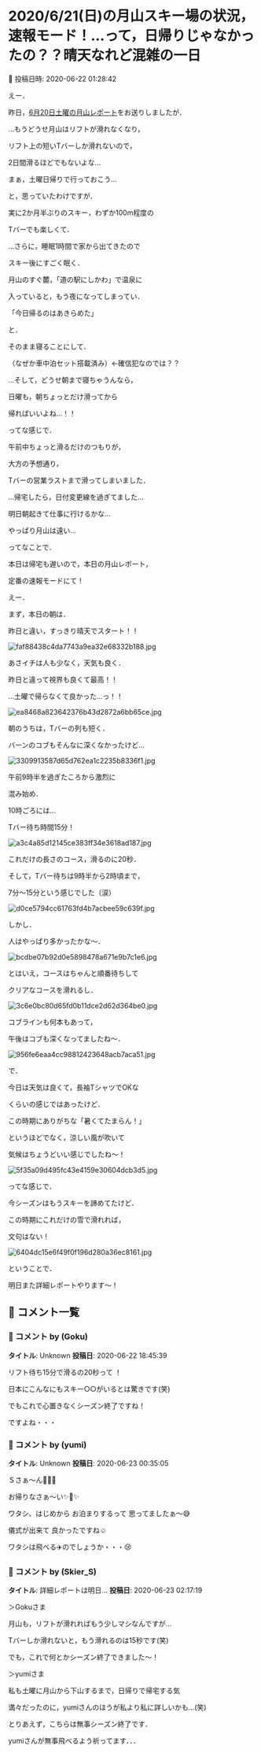 # 2020/6/21(日)の月山スキー場の状況，速報モード！…って，日帰りじゃなかったの？？晴天なれど混雑の一日

📅 投稿日時: 2020-06-22 01:28:42

えー．


昨日，[6月20日土曜の月山レポート](ee21b6cb4e170aaa5f044235f9c2f29d3.md)をお送りしましたが．





…もうどうせ月山はリフトが滑れなくなり，


リフト上の短いTバーしか滑れないので，


2日間滑るほどでもないよな…


まぁ，土曜日帰りで行っておこう…


と，思っていたわけですが．





実に2か月半ぶりのスキー，わずか100m程度の


Tバーでも楽しくて．





…さらに，睡眠1時間で家から出てきたので


スキー後にすごく眠く．


月山のすぐ麓，「道の駅にしかわ」で温泉に


入っていると，もう夜になってしまってい．





「今日帰るのはあきらめた」





と．


そのまま寝ることにして．


（なぜか車中泊セット搭載済み）←確信犯なのでは？？





…そして，どうせ朝まで寝ちゃうんなら，


日曜も，朝ちょっとだけ滑ってから


帰ればいいよね…！！





ってな感じで．


午前中ちょっと滑るだけのつもりが，


大方の予想通り，


Tバーの営業ラストまで滑ってしまいました．





…帰宅したら，日付変更線を過ぎてました…


明日朝起きて仕事に行けるかな…


やっぱり月山は遠い…





ってなことで．


本日は帰宅も遅いので，本日の月山レポート，


定番の速報モードにて！





えー．


まず，本日の朝は．


昨日と違い，すっきり晴天でスタート！！




![faf88438c4da7743a9ea32e68332b188.jpg](images/faf88438c4da7743a9ea32e68332b188.jpg)







あさイチは人も少なく，天気も良く．


昨日と違って視界も良くて最高！！


…土曜で帰らなくて良かった…っ！！




![ea8468a823642376b43d2872a6bb65ce.jpg](images/ea8468a823642376b43d2872a6bb65ce.jpg)







朝のうちは，Tバーの列も短く．


バーンのコブもそんなに深くなかったけど…




![3309913587d65d762ea1c2235b8336f1.jpg](images/3309913587d65d762ea1c2235b8336f1.jpg)







午前9時半を過ぎたころから激烈に


混み始め．


10時ごろには…


Tバー待ち時間15分！




![a3c4a85d12145ce383ff34e3618ad187.jpg](images/a3c4a85d12145ce383ff34e3618ad187.jpg)







これだけの長さのコース，滑るのに20秒．


そして，Tバー待ちは9時半から2時頃まで，


7分～15分という感じでした（涙）




![d0ce5794cc61763fd4b7acbee59c639f.jpg](images/d0ce5794cc61763fd4b7acbee59c639f.jpg)







しかし．


人はやっぱり多かったかな～．




![bcdbe07b92d0e5898478a671e9b7c1e6.jpg](images/bcdbe07b92d0e5898478a671e9b7c1e6.jpg)







とはいえ，コースはちゃんと順番待ちして


クリアなコースを滑れるし．




![3c6e0bc80d65fd0b11dce2d62d364be0.jpg](images/3c6e0bc80d65fd0b11dce2d62d364be0.jpg)







コブラインも何本もあって，


午後はコブも深くなってましたね～．




![956fe6eaa4cc98812423648acb7aca51.jpg](images/956fe6eaa4cc98812423648acb7aca51.jpg)







で．


今日は天気は良くて，長袖TシャツでOKな


くらいの感じではあったけど．


この時期にありがちな「暑くてたまらん！」


というほどでなく，涼しい風が吹いて


気候はちょうどいい感じでしたね～！




![5f35a09d495fc43e4159e30604dcb3d5.jpg](images/5f35a09d495fc43e4159e30604dcb3d5.jpg)







ってな感じで．


今シーズンはもうスキーを諦めてたけど．


この時期にこれだけの雪で滑れれば，


文句はない！




![6404dc15e6f49f0f196d280a36ec8161.jpg](images/6404dc15e6f49f0f196d280a36ec8161.jpg)







ということで．


明日また詳細レポートやります～！

## 💬 コメント一覧

### 💬 コメント by (Goku)
**タイトル**: Unknown
**投稿日**: 2020-06-22 18:45:39

リフト待ち15分で滑るの20秒って ！

日本にこんなにもスキー○○がいるとは驚きです(笑)

でもこれで心置きなくシーズン終了ですね！

ですよね・・・

### 💬 コメント by (yumi)
**タイトル**: Unknown
**投稿日**: 2020-06-23 00:35:05

Ｓさぁ～ん🎉🎉🎉



お帰りなさぁ～い✨🎵✨



ワタシ、はじめから お泊まりするって 思ってましたぁ～😅

儀式が出来て 良かったですね☺️



ワタシは飛べる✈️のでしょうか・・・😢

### 💬 コメント by (Skier_S)
**タイトル**: 詳細レポートは明日…
**投稿日**: 2020-06-23 02:17:19

＞Gokuさま

月山も，リフトが滑れればもう少しマシなんですが…

Tバーしか滑れないと，もう滑れるのは15秒です(笑)

でも，これで何とかシーズン終了できました～！



＞yumiさま

私も土曜に月山から下山するまで，日帰りで帰宅する気

満々だったのに，yumiさんのほうが私より私に詳しいかも…(笑)

とりあえず，こちらは無事シーズン終了です．

yumiさんが無事飛べるよう祈ってます．．．

